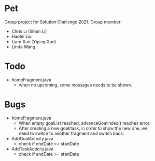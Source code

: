 # Pet
Group project for Solution Challenge 2021.
Group member:
- Chris Li (Sihan Li)
- Haolin Liu
- Liam Xue (Yiping Xue)
- Linda Wang

# Todo
- homeFragment.java
  - when no upcoming, some messages needs to be shown.

# Bugs
- homeFragment.java
  - When empty goalList reached, advanceGoalIndex() reaches error.
  - After creating a new goal/task, in order to show the new one, we need to switch to another fragment and switch back.
- AddGoalActicity.java
  - check if endDate >= startDate
- AddTaskActicity.java
  - check if endDate >= startDate

